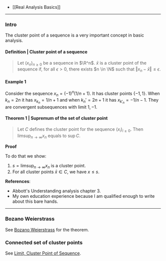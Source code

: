 - [[Real Analysis Basics]]


---
### **Intro**

The cluster point of a sequence is a very important concept in basic analysis. 

#### **Definition | Cluster point of a sequence**
> Let $(x_n)_{n \ge 0}$ be a sequence in $\R^n$. 
> $\bar x$ is a cluster point of the sequence if, for all $\epsilon > 0$, there exists $n \in \N$ such that $\Vert x_n - \bar x\Vert \le \epsilon$. 

#### **Example 1**
Consider the sequence $x_n = (-1)^n(1/n + 1)$. 
It has cluster points $\{-1, 1\}$. 
When $k_n = 2n$ it has $x_{k_n} = 1/n + 1$ and when $k_n' = 2n + 1$ it has $x_{k'_n} = -1/n - 1$. 
They are convergent subsequences with limit $1, -1$.


#### **Theorem 1 | Supremum of the set of cluster point**
> Let $C$ defines the cluster point for the sequence $(x_i)_{i \ge 0}$. 
> Then $\limsup_{n \rightarrow \infty} x_n$ equals to $\sup C$. 

**Proof**

To do that we show: 
1. $s = \limsup_{n \rightarrow \infty} x_n$ is a cluster point. 
2. For all cluster points $\bar x \in C$, we have $x \le s$. 




**References**: 
- Abbott's Understanding analysis chapter 3. 
- My own education experience because I am qualified enough to write about this bare hands. 


---
### **Bozano Weierstrass**

See [Bozano Weierstrass](Bozano%20Weierstrass.md) for the theorem. 

### **Connected set of cluster points**

See [Limit, Cluster Point of Sequence](Limit,%20Cluster%20Point%20of%20Sequence.md). 

